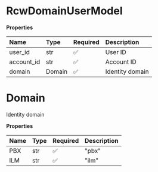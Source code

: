 # RcwDomainUserModel

**Properties**

| Name       | Type   | Required | Description     |
| :--------- | :----- | :------- | :-------------- |
| user_id    | str    | ✅       | User ID         |
| account_id | str    | ✅       | Account ID      |
| domain     | Domain | ✅       | Identity domain |

# Domain

Identity domain

**Properties**

| Name | Type | Required | Description |
| :--- | :--- | :------- | :---------- |
| PBX  | str  | ✅       | "pbx"       |
| ILM  | str  | ✅       | "ilm"       |

<!-- This file was generated by liblab | https://liblab.com/ -->
